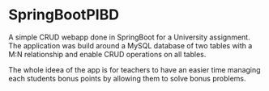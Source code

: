 # SpringBootPIBD
A simple CRUD webapp done in SpringBoot for a University assignment. 
The application was build around a MySQL database of two tables with a M:N relationship and enable CRUD operations on all tables.

The whole ideea of the app is for teachers to have an easier time managing each students bonus points by allowing them to solve bonus problems.
